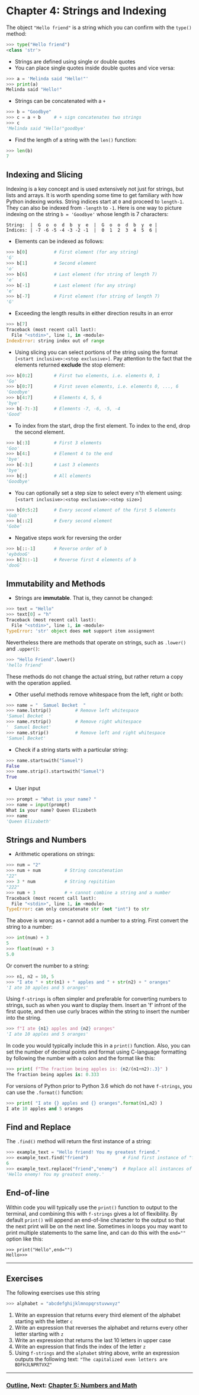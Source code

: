 # Chapter 4: Strings and Indexing

The object `"Hello friend"` is a string which you can confirm with the `type()` method:

```python 
>>> type("Hello friend")
<class 'str'>
```

* Strings are defined using single or double quotes
* You can place single quotes inside double quotes and vice versa:
```python
>>> a = 'Melinda said "Hello!"'
>>> print(a)
Melinda said "Hello!"
```
* Strings can be concatenated with a `+`
```python
>>> b = "Goodbye"
>>> c = a + b     # + sign concatenates two strings
>>> c
'Melinda said "Hello!"goodbye'
```
* Find the length of a string with the `len()` function:
```python
>>> len(b)
7
```
## Indexing and Slicing
Indexing is a key concept and is used extensively not just for strings, but lists and arrays.  It is worth spending some time to get familiary with how Python indexing works.  String indices start at `0` and proceed to `length-1`. They can also be indexed from `-length` to `-1`.  Here is one way to picture indexing on the string `b = 'Goodbye'` whose length is 7 characters:
```
String:  |  G  o  o  d  b  y  e  |  G  o  o  d  b  y  e |
Indices: | -7 -6 -5 -4 -3 -2 -1  |  0  1  2  3  4  5  6 |
```
* Elements can be indexed as follows:
```python
>>> b[0]          # First element (for any string)
'G'
>>> b[1]          # Second element
'o'
>>> b[6]          # Last element (for string of length 7)
'e'
>>> b[-1]         # Last element (for any string)
'e'
>>> b[-7]         # First element (for string of length 7)
'G'
```
* Exceeding the length results in either direction results in an error
```python
>>> b[7]
Traceback (most recent call last):
  File "<stdin>", line 1, in <module>
IndexError: string index out of range
```
* Using slicing you can select portions of the string using the format `[<start inclusive>:<stop exclusive>]`.  Pay attention to the fact that the elements returned **exclude** the stop element:
```python
>>> b[0:2]        # First two elements, i.e. elements 0, 1
'Go'
>>> b[0:7]        # First seven elements, i.e. elements 0, ..., 6
'Goodbye'
>>> b[4:7]        # Elements 4, 5, 6
'bye'
>>> b[-7:-3]      # Elements -7, -6, -5, -4
'Good'
```
* To index from the start, drop the first element. To index to the end, drop the second element.
```python
>>> b[:3]         # First 3 elements
'Goo'
>>> b[4:]         # Element 4 to the end
'bye'
>>> b[-3:]        # Last 3 elements
'bye'
>>> b[:]          # All elements
'Goodbye'
```
* You can optionally set a step size to select every n'th element using: `[<start inclusive>:<stop exclusive>:<step size>]`
```python
>>> b[0:5:2]      # Every second element of the first 5 elements
'Gob'
>>> b[::2]        # Every second element
'Gobe'
```
* Negative steps work for reversing the order
```python
>>> b[::-1]       # Reverse order of b
'eybdooG'
>>> b[3::-1]      # Reverse first 4 elements of b
'dooG'
``` 

## Immutability and Methods
* Strings are **immutable**. That is, they cannot be changed:
```python
>>> text = "Hello"
>>> text[0] = "h"
Traceback (most recent call last):
  File "<stdin>", line 1, in <module>
TypeError: 'str' object does not support item assignment
```
Nevertheless there are methods that operate on strings, such as `.lower()` and `.upper()`: 
```python
>>> "Hello Friend".lower()
'hello friend'
```
These methods do not change the actual string, but rather return a copy with the operation applied.
* Other useful methods remove whitespace from the left, right or both:
```python
>>> name = "  Samuel Becket  "
>>> name.lstrip()         # Remove left whitespace
'Samuel Becket  '
>>> name.rstrip()         # Remove right whitespace
'  Samuel Becket'
>>> name.strip()          # Remove left and right whitespace
'Samuel Becket'
```
* Check if a string starts with a particular string:
```python
>>> name.startswith("Samuel")
False
>>> name.strip().startswith("Samuel")
True
```
* User input
```python
>>> prompt = "What is your name? "
>>> name = input(prompt)
What is your name? Queen Elizabeth
>>> name
'Queen Elizabeth'
```

## Strings and Numbers
* Arithmetic operations on strings:
```python
>>> num = "2"
>>> num + num         # String concatenation
"22"
>>> 3 * num           # String repitition
"222"
>>> num + 3           # + cannot combine a string and a number
Traceback (most recent call last):
  File "<stdin>", line 1, in <module>
TypeError: can only concatenate str (not "int") to str
```
The above is wrong as `+` cannot add a number to a string.  First convert the string to a number:
```python
>>> int(num) + 3
5
>>> float(num) + 3
5.0
```
Or convert the number to a string:
```python
>>> n1, n2 = 10, 5
>>> "I ate " + str(n1) + " apples and " + str(n2) + " oranges" 
'I ate 10 apples and 5 oranges'
```
Using `f-strings` is often simpler and preferable for converting numbers to strings, such as when you want to display them.  Insert an 'f' infront of the first quote, and then use curly braces within the string to insert the number into the string.  
```python
>>> f"I ate {n1} apples and {n2} oranges"
'I ate 10 apples and 5 oranges'
```
In code you would typically include this in a `print()` function.  Also, you can set the number of decimal points and format using C-language formatting by following the number with a colon and the format like this:
```python
>>> print( f"The fraction being apples is: {n2/(n1+n2):.3}" )
The fraction being apples is: 0.333
```
For versions of Python prior to Python 3.6 which do not have `f-strings`, you can use the `.format()` function:
```python
>>> print( "I ate {} apples and {} oranges".format(n1,n2) )
I ate 10 apples and 5 oranges
```
## Find and Replace
The `.find()` method will return the first instance of a string:
```python
>>> example_text = "Hello friend! You my greatest friend."
>>> example_text.find("friend")             # Find first instance of "friend"
6
>>> example_text.replace("friend","enemy")  # Replace all instances of "friend" with "enemy"
'Hello enemy! You my greatest enemy.'
```
## End-of-line
Within code you will typically use the `print()` function to output to the terminal, and combining this with `f-strings` gives a lot of flexibility.  By default `print()` will append an end-of-line character to the output so that the next print will be on the next line.  Sometimes in loops you may want to print multiple statements to the same line, and can do this with the `end=""` option like this:
```
>>> print("Hello",end="")
Hello>>> 
```
___
## Exercises

The following exercises use this string
```python
>>> alphabet = "abcdefghijklmnopqrstuvwxyz"
```
1. Write an expression that returns every third element of the alphabet starting with the letter `c`
2. Write an expression that reverses the alphabet and returns every other letter starting with `z`
3. Write an expression that returns the last 10 letters in upper case
4. Write an expression that finds the index of the letter `z`
5. Using `f-strings` and the `alphabet` string above, write an expression outputs the following text: `"The capitalized even letters are BDFHJLNPRTVXZ"`

___
### [Outline](../README.md), Next: [Chapter 5: Numbers and Math](Chapter_05_Numbers_and_Math.md)
